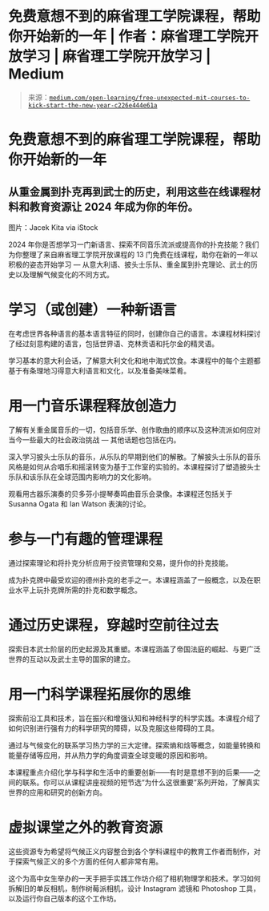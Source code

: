 <!--yml

分类：未分类

日期：2024 年 05 月 27 日 14:47:03

-->

# 免费意想不到的麻省理工学院课程，帮助你开始新的一年 | 作者：麻省理工学院开放学习 | 麻省理工学院开放学习 | Medium

> 来源：[`medium.com/open-learning/free-unexpected-mit-courses-to-kick-start-the-new-year-c226e444e61a`](https://medium.com/open-learning/free-unexpected-mit-courses-to-kick-start-the-new-year-c226e444e61a)

# 免费意想不到的麻省理工学院课程，帮助你开始新的一年

## 从重金属到扑克再到武士的历史，利用这些在线课程材料和教育资源让 2024 年成为你的年份。

图片：Jacek Kita via iStock

2024 年你是否想学习一门新语言、探索不同音乐流派或提高你的扑克技能？我们为你整理了来自麻省理工学院开放课程的 13 门免费在线课程，助你在新的一年以积极的姿态开始学习 — 从意大利语、披头士乐队、重金属到扑克理论、武士的历史以及理解气候变化的不同方式。

# 学习（或创建）一种新语言

在考虑世界各种语言的基本语言特征的同时，创建你自己的语言。本课程材料探讨了经过刻意构建的语言，包括世界语、克林贡语和托尔金的精灵语。

学习基本的意大利会话，了解意大利文化和地中海式饮食。本课程中的每个主题都基于有条理地习得意大利语言和文化，以及准备美味菜肴。

# 用一门音乐课程释放创造力

了解有关重金属音乐的一切，包括音乐学、创作歌曲的顺序以及这种流派如何应对当今一些最大的社会政治挑战 — 其他话题也包括在内。

深入学习披头士乐队的音乐，从乐队的早期到他们的解散。了解披头士乐队的音乐风格是如何从合唱乐和摇滚转变为基于工作室的实验的。本课程探讨了塑造披头士乐队和该乐队在全球范围内影响力的文化影响。

观看用古器乐演奏的贝多芬小提琴奏鸣曲音乐会录像。本课程还包括关于 Susanna Ogata 和 Ian Watson 表演的讨论。

# 参与一门有趣的管理课程

通过探索理论和将扑克分析应用于投资管理和交易，提升你的扑克技能。

成为扑克牌中最受欢迎的德州扑克的老手之一。本课程涵盖了一般概念，以及在职业水平上玩扑克牌所需的扑克和数学概念。

# 通过历史课程，穿越时空前往过去

探索日本武士阶层的历史起源及其重塑。本课程涵盖了帝国法庭的崛起、与更广泛世界的互动以及武士主导的国家的建立。

# 用一门科学课程拓展你的思维

探索前沿工具和技术，旨在振兴和增强认知和神经科学的科学实践。本课程介绍了如何识别进行强有力的科学研究的障碍，以及克服这些障碍的工具。

通过与气候变化的联系学习热力学的三大定律。探索熵和焓等概念，如能量转换和能量存储等应用，并从热力学的角度调查全球变暖的原因和影响。

本课程重点介绍化学与科学和生活中的重要创新——有时是意想不到的后果——之间的联系。你可以从课程讲座视频的短节选“为什么这很重要”系列开始，了解真实世界的应用和研究的创新方向。

# 虚拟课堂之外的教育资源

这些资源专为希望将气候正义内容整合到各个学科课程中的教育工作者而制作，对于探索气候正义的多个方面的任何人都非常有用。

这个为高中女生举办的一天手把手实践工作坊介绍了相机物理学和技术。学习如何拆解旧的单反相机，制作树莓派相机，设计 Instagram 滤镜和 Photoshop 工具，以及运行你自己版本的这个工作坊。
